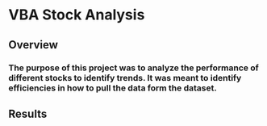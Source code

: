 # VBA Stock Analysis
## Overview
### The purpose of this project was to analyze the performance of different stocks to identify trends.  It was meant to identify efficiencies in how to pull the data form the dataset.

## Results
